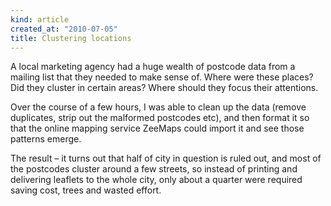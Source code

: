 ```yaml
---
kind: article
created_at: "2010-07-05"
title: Clustering locations
---
```

A local marketing agency had a huge wealth of postcode data from a mailing list that they needed to make sense of.  Where were these places? Did they cluster in certain areas?  Where should they focus their attentions.

Over the course of a few hours, I was able to clean up the data (remove duplicates, strip out the malformed postcodes etc), and then format it so that the online mapping service ZeeMaps could import it and see those patterns emerge.

The result – it turns out that half of city in question is ruled out, and most of the postcodes cluster around a few streets, so instead of printing and delivering leaflets to the whole city, only about a quarter were required saving cost, trees and wasted effort.